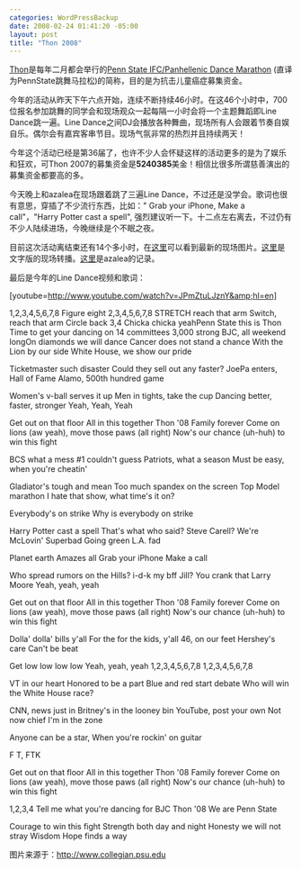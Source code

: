 ```yaml
--- 
categories: WordPressBackup
date: 2008-02-24 01:41:20 -05:00
layout: post
title: "Thon 2008"
---
```

<a href="http://en.wikipedia.org/wiki/Penn_State_Dance_Marathon" target="_blank">Thon</a>是每年二月都会举行的<a href="http://en.wikipedia.org/wiki/Dance_Marathon" target="_blank">Penn State IFC/Panhellenic Dance Marathon</a> (直译为PennState跳舞马拉松)的简称，目的是为抗击儿童癌症募集资金。

今年的活动从昨天下午六点开始，连续不断持续46小时。在这46个小时中，700位报名参加跳舞的同学会和现场观众一起每隔一小时会将一个主题舞蹈即Line Dance跳一遍。Line Dance之间DJ会播放各种舞曲，现场所有人会跟着节奏自娱自乐。偶尔会有嘉宾客串节目。现场气氛非常的热烈并且持续两天！

今年这个活动已经是第36届了，也许不少人会怀疑这样的活动更多的是为了娱乐和狂欢，可Thon 2007的募集资金是<strong>5240385</strong>美金！相信比很多所谓慈善演出的募集资金都要高的多。

今天晚上和azalea在现场跟着跳了三遍Line Dance，不过还是没学会。歌词也很有意思，穿插了不少流行东西，比如：" Grab your iPhone, Make a call"，"Harry Potter cast a spell", 强烈建议听一下。十二点左右离去，不过仍有不少人陆续进场，今晚继续是个不眠之夜。

目前这次活动离结束还有14个多小时，在<a href="http://www.collegian.psu.edu/archive/news_specials/08thon/photos.aspx" target="_blank">这里</a>可以看到最新的现场图片。<a href="http://www.collegian.psu.edu/blogs/thon/" target="_blank">这里</a>是文字版的现场转播。<a href="http://azaleasays.com/?p=226" target="_blank">这里</a>是azalea的记录。

最后是今年的Line Dance视频和歌词：

<!--more-->

[youtube=http://www.youtube.com/watch?v=JPmZtuLJznY&amp;hl=en]

1,2,3,4,5,6,7,8
Figure eight 2,3,4,5,6,7,8
STRETCH reach that arm
Switch, reach that arm
Circle back 3,4
Chicka chicka yeahPenn State this is Thon
Time to get your dancing on
14 committees
3,000 strong
BJC, all weekend longOn diamonds we will dance
Cancer does not stand a chance
With the Lion by our side
White House, we show our pride

Ticketmaster such disaster
Could they sell out any faster?
JoePa enters, Hall of Fame
Alamo, 500th hundred game

Women's v-ball serves it up
Men in tights, take the cup
Dancing better, faster, stronger
Yeah, Yeah, Yeah

Get out on that floor
All in this together
Thon '08
Family forever
Come on lions (aw yeah), move those paws (all right)
Now's our chance (uh-huh) to win this fight

BCS what a mess
#1 couldn't guess
Patriots, what a season
Must be easy, when you're cheatin'

Gladiator's tough and mean
Too much spandex on the screen
Top Model marathon
I hate that show, what time's it on?

Everybody's on strike
Why is everybody on strike

Harry Potter cast a spell
That's what who said?
Steve Carell?
We're McLovin' Superbad
Going green L.A. fad

Planet earth
Amazes all
Grab your iPhone
Make a call

Who spread rumors on the Hills?
i-d-k my bff Jill?
You crank that Larry Moore
Yeah, yeah, yeah

Get out on that floor
All in this together
Thon '08
Family forever
Come on lions (aw yeah), move those paws (all right)
Now's our chance (uh-huh) to win this fight

Dolla' dolla' bills y'all
For the for the kids, y'all
46, on our feet
Hershey's care
Can't be beat

Get low low low low
Yeah, yeah, yeah
1,2,3,4,5,6,7,8
1,2,3,4,5,6,7,8

VT in our heart
Honored to be a part
Blue and red start debate
Who will win the White House race?

CNN, news just in
Britney's in the looney bin
YouTube, post your own
Not now chief I'm in the zone

Anyone can be a star,
When you're rockin' on guitar

F T, FTK

Get out on that floor
All in this together
Thon '08
Family forever
Come on lions (aw yeah), move those paws (all right)
Now's our chance (uh-huh) to win this fight

1,2,3,4 Tell me what you're dancing for
BJC Thon '08
We are Penn State

Courage to win this fight
Strength both day and night
Honesty we will not stray
Wisdom Hope finds a way

图片来源于：<a href="http://www.collegian.psu.edu">http://www.collegian.psu.edu</a>
